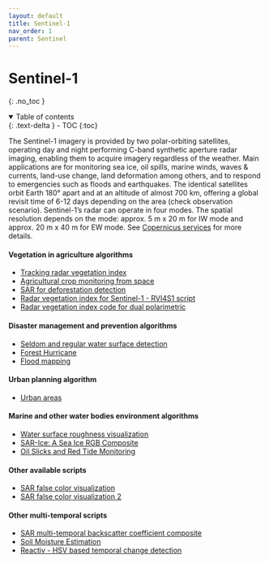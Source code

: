 ```yaml
---
layout: default
title: Sentinel-1
nav_order: 1
parent: Sentinel
---
```


# Sentinel-1
{: .no_toc }

<details open markdown="block">
  <summary>
    Table of contents
  </summary>
  {: .text-delta }
- TOC
{:toc}
</details>

The Sentinel-1 imagery is provided by two polar-orbiting satellites, operating day and night performing C-band synthetic aperture radar imaging, enabling them to acquire imagery regardless of the weather. Main applications are for monitoring sea ice, oil spills, marine winds, waves & currents, land-use change, land deformation among others, and to respond to emergencies such as floods and earthquakes. The identical satellites orbit Earth 180° apart and at an altitude of almost 700 km, offering a global revisit time of 6-12 days depending on the area (check observation scenario). Sentinel-1’s radar can operate in four modes. The spatial resolution depends on the mode: approx. 5 m x 20 m for IW mode and approx. 20 m x 40 m for EW mode. See [Copernicus services](http://www.esa.int/Our_Activities/Observing_the_Earth/Copernicus/Sentinel-1/) for more details.

#### Vegetation in agriculture algorithms
 - [Tracking radar vegetation index](/sentinel-1/sar_rvi_temporal_analysis)
 - [Agricultural crop monitoring from space](/sentinel-1/crop_monitoring)
 - [SAR for deforestation detection](/sentinel-1/sar_deforestation_detection)
 - [Radar vegetation index for Sentinel-1 - RVI4S1 script](/sentinel-1/radar_vegetation_index)
 - [Radar vegetation index code for dual polarimetric](/sentinel-1/radar_vegetation_index_code_dual_polarimetric)

#### Disaster management and prevention algorithms
 - [Seldom and regular water surface detection](/sentinel-1/seldom_and_regular_water_surface_detection)
 - [Forest Hurricane](/sentinel-1/forest_hurricane)
 - [Flood mapping](/sentinel-1/flood_mapping)

#### Urban planning algorithm
 - [Urban areas](/sentinel-1/urban_areas)

#### Marine and other water bodies environment algorithms
 - [Water surface roughness visualization](/sentinel-1/water_surface_roughness_visualization)
 - [SAR-Ice: A Sea Ice RGB Composite](/sentinel-1/sar-ice)
 - [Oil Slicks and Red Tide Monitoring](/sentinel-1/orm_index)

#### Other available scripts
 - [SAR false color visualization](/sentinel-1/sar_false_color_visualization)
 - [SAR false color visualization 2](/sentinel-1/sar_false_color_visualization-2)

#### Other multi-temporal scripts
  - [SAR multi-temporal backscatter coefficient composite](/sentinel-1/sar_multi-temporal_backscatter_coefficient_composite)
  - [Soil Moisture Estimation](/sentinel-1/soil_moisture_estimation)
  - [Reactiv - HSV based temporal change detection](/sentinel-1/reactiv)
